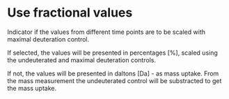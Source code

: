 # Use fractional values

Indicator if the values from different time points are to be scaled with maximal deuteration control.

If selected, the values will be presented in percentages [%], scaled using the undeuterated and maximal deuteration controls.

If not, the values will be presented in daltons [Da] - as mass uptake. From the mass measurement the undeuterated control will be substracted to get the mass uptake.